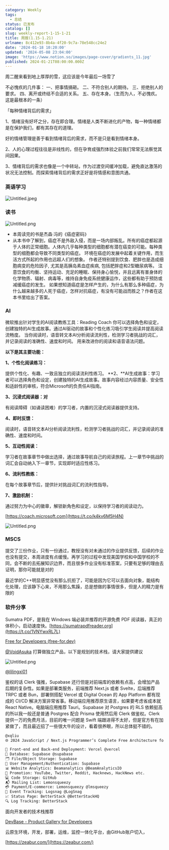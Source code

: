```yaml
---
category: Weekly
tags:
  - 总结
status: 已发布
catalog: []
slug: weekly-report-1-15-1-21
title: 周报(1.15-1.21)
urlname: 8c412e93-8b4a-4f20-9c7a-78e548cc24e2
date: '2024-01-18 10:20:00'
updated: '2024-05-08 23:04:00'
image: 'https://www.notion.so/images/page-cover/gradients_11.jpg'
published: 2024-01-21T08:00:00.000Z
---
```


周二醒来看到地上厚厚的雪，这应该是今年最后一场雪了


不必愧疚的几件事：
一、把事情搞砸。
二、不符合别人的期待。
三、拒绝别人的要求。
四、离开或终结不合适的关系。
五、存在本身。（生而为人，不必愧疚。这是最根本的一条）


「每种情绪背后的需求」


1、情绪没有好坏之分，存在即合理。情绪是人类不断进化的产物，每一种情绪都是在保护我们，都有其存在的道理。


好的情绪管理是善于看到情绪背后的需求，而不是只是看到情绪本身。


2、人的心理过程往往是非线性的，但在孕育成强烈体验之前我们常常无法察觉其间因果。


3、情绪背后的需求也像是一个中转站，作为过渡空间缓冲加载，避免直达激荡的状况无法控制。而探索情绪背后的需求正好是将情感和意图共通。


### 英语学习


![Untitled.jpeg](https://prod-files-secure.s3.us-west-2.amazonaws.com/5d24fe63-e567-4804-86f9-9fdc62e13082/faec46dc-9da5-4799-b905-c316418f1168/Untitled.jpeg?X-Amz-Algorithm=AWS4-HMAC-SHA256&X-Amz-Content-Sha256=UNSIGNED-PAYLOAD&X-Amz-Credential=ASIAZI2LB46627BNFBBL%2F20250304%2Fus-west-2%2Fs3%2Faws4_request&X-Amz-Date=20250304T213419Z&X-Amz-Expires=3600&X-Amz-Security-Token=IQoJb3JpZ2luX2VjEL3%2F%2F%2F%2F%2F%2F%2F%2F%2F%2FwEaCXVzLXdlc3QtMiJHMEUCIGKTppAj7zpv9oakC%2BKXOH7hM%2FQl0XZ7Fjq2DUbxyid7AiEAvTHrulyQBYJV3ekHxw2CWXGxgGteVBN8pxwEU7t3U3sqiAQI9v%2F%2F%2F%2F%2F%2F%2F%2F%2F%2FARAAGgw2Mzc0MjMxODM4MDUiDG3c%2FToLqPZlLR1RAyrcA0RUE7CKj9kulXI6YAZzkCvGteTEt0koHQTtXeXe7OjPcNwRzPt2h5kYAvdW41hMvh%2BmdSVtG%2FqX4cW%2Ftjlh28%2BQ6a8AZ4BFDNvYZq%2BavurYKpYLYZClUvi40mYgDucXpJvnYF2GyDq8ra1oL8lIsxXY0IoDomIRqzqQ70w4f229MjvsXAC6C2zHiH0wLW9w0mtN5Alrl6YgkVAJzuQS8d11MAYah9Nh8LQZBHfBHhZBsrWiDFqBhTZjHHZXbzJLMbau1ihYAP9mmzosBQcwD03q1Vxa24Qw4zZKDah%2FXmYUBpGI7Gfebvh%2FdwZvg9qmNWCWbCnTNINU1sBrE3ZvqmmSlChL4d7q%2B46G8wsLgE2XbfvFZLiXWpVKhRHqK%2FcvcpIKoGAdU9Xc3fLtP6QT9XK4%2B87LggRQkg7yHgLjW%2Fz%2FKaoEtuSL9iJ6T7wdo252ZlwEU0ewYl06o3XgLoRyl7ttJNoYUEammRM8PRTrGQgBdgWinReJWZiOQrUruSdl8RQ0kySGWVt%2FTsRDs6giyaRayar2xjC7jfCLHYYVwSHhHW3lFwltyeCIaiE8MIhf4gWCkIzVc2%2FwNrKdja4q6q0fmDR%2FmB3rL344upaPIJUZh85ZVsJeQWe6EopDMM7bnb4GOqUBmuuWDVjt5H8GCIbSlRipdOcqpUXgNYpkiMCp9e%2B7pv55lg0giraXGRDTe7QS0mKbzjMumHdePEFeMxVnY3i447RnpDm0SvNt4Z%2FHWl068xxgGvllCSyRP6fzem%2BzhlP7Q2cb3%2FApbjjjslytzi8m7LjnDXY6BXemNE9gN%2FMDs%2BV6RMQ67vepIZEXn2gkLzBVDo%2Bwh2Tm37Ea9ODbtjsgirSQcce6&X-Amz-Signature=e1ee33364bd048f89d8efaa9c01f1b54f70089e87351b4bf7c37ada78f4c205d&X-Amz-SignedHeaders=host&x-id=GetObject)


### 读书


![Untitled.png](https://prod-files-secure.s3.us-west-2.amazonaws.com/5d24fe63-e567-4804-86f9-9fdc62e13082/08aff459-da99-4ed5-87c6-1f4c95b62ac3/Untitled.png?X-Amz-Algorithm=AWS4-HMAC-SHA256&X-Amz-Content-Sha256=UNSIGNED-PAYLOAD&X-Amz-Credential=ASIAZI2LB46627BNFBBL%2F20250304%2Fus-west-2%2Fs3%2Faws4_request&X-Amz-Date=20250304T213419Z&X-Amz-Expires=3600&X-Amz-Security-Token=IQoJb3JpZ2luX2VjEL3%2F%2F%2F%2F%2F%2F%2F%2F%2F%2FwEaCXVzLXdlc3QtMiJHMEUCIGKTppAj7zpv9oakC%2BKXOH7hM%2FQl0XZ7Fjq2DUbxyid7AiEAvTHrulyQBYJV3ekHxw2CWXGxgGteVBN8pxwEU7t3U3sqiAQI9v%2F%2F%2F%2F%2F%2F%2F%2F%2F%2FARAAGgw2Mzc0MjMxODM4MDUiDG3c%2FToLqPZlLR1RAyrcA0RUE7CKj9kulXI6YAZzkCvGteTEt0koHQTtXeXe7OjPcNwRzPt2h5kYAvdW41hMvh%2BmdSVtG%2FqX4cW%2Ftjlh28%2BQ6a8AZ4BFDNvYZq%2BavurYKpYLYZClUvi40mYgDucXpJvnYF2GyDq8ra1oL8lIsxXY0IoDomIRqzqQ70w4f229MjvsXAC6C2zHiH0wLW9w0mtN5Alrl6YgkVAJzuQS8d11MAYah9Nh8LQZBHfBHhZBsrWiDFqBhTZjHHZXbzJLMbau1ihYAP9mmzosBQcwD03q1Vxa24Qw4zZKDah%2FXmYUBpGI7Gfebvh%2FdwZvg9qmNWCWbCnTNINU1sBrE3ZvqmmSlChL4d7q%2B46G8wsLgE2XbfvFZLiXWpVKhRHqK%2FcvcpIKoGAdU9Xc3fLtP6QT9XK4%2B87LggRQkg7yHgLjW%2Fz%2FKaoEtuSL9iJ6T7wdo252ZlwEU0ewYl06o3XgLoRyl7ttJNoYUEammRM8PRTrGQgBdgWinReJWZiOQrUruSdl8RQ0kySGWVt%2FTsRDs6giyaRayar2xjC7jfCLHYYVwSHhHW3lFwltyeCIaiE8MIhf4gWCkIzVc2%2FwNrKdja4q6q0fmDR%2FmB3rL344upaPIJUZh85ZVsJeQWe6EopDMM7bnb4GOqUBmuuWDVjt5H8GCIbSlRipdOcqpUXgNYpkiMCp9e%2B7pv55lg0giraXGRDTe7QS0mKbzjMumHdePEFeMxVnY3i447RnpDm0SvNt4Z%2FHWl068xxgGvllCSyRP6fzem%2BzhlP7Q2cb3%2FApbjjjslytzi8m7LjnDXY6BXemNE9gN%2FMDs%2BV6RMQ67vepIZEXn2gkLzBVDo%2Bwh2Tm37Ea9ODbtjsgirSQcce6&X-Amz-Signature=754d8d9f4b174e7fc7ca919dc800c6449c63c5ca3d64e598efdc878fd5d7eedb&X-Amz-SignedHeaders=host&x-id=GetObject)

- 本周读完的书是杰森·冯的《癌症密码》
- 从本书中了解到，癌症不是外敌入侵，而是一场内部叛乱。所有的癌症都起源于人体的正常细胞。人体内几乎每种类型的细胞都有潜在癌变的可能。每种类型的细胞都会导致不同类型的癌症。
环境在癌症的发展中起着关键作用，而生活方式所起的作用也远超人们的想象。
作者还特别提到饮食、肥胖也是造成细胞病变的危险因子, 尤其是高胰岛素血症疾病, 包括肥胖症和2型糖尿病等。
注意饮食的均衡、坚持运动、充足的睡眠、保持身心愉悦，并且远离有害身体的化学物质、辐射、病毒等，维持自身免疫系统健康运作，这些都有助于预防或减缓癌症的发生。
如果想知道癌症是怎样产生的，为什么有那么多种癌症，为什么越来越多的人死于癌症，怎样对抗癌症，有没有可能战而胜之？作者在这本书里给出了答案。

### AI


微软推出针对学生的AI阅读教练工具：Reading Coach
你可以选择角色和设定，创建独特的AI生成故事。通过AI驱动的故事和个性化练习吸引学生阅读并提高阅读流畅度。
当你阅读时，语音转文本AI分析阅读流利性，检测学习者挑战的词汇，并记录阅读的准确性、速度和时间。
用来改进你的阅读和语音语法问题。


**以下是其主要功能：**


**1、个性化阅读练习：**


提供个性化、有趣、一致且独立的阅读流利性练习。
**2、**AI生成故事：学习者可以选择角色和设定，创建独特的AI生成故事。故事内容经过内容质量、安全性和适龄性的审核，符合Microsoft的负责任AI指南。


**3、沉浸式阅读器：对**


有阅读障碍（如诵读困难）的学习者，内置的沉浸式阅读器提供支持。


**4、即时反馈：**


阅读时，语音转文本AI分析阅读流利性，检测学习者挑战的词汇，并记录阅读的准确性、速度和时间。


**5、互动性阅读：**


学习者在故事章节中做出选择，通过故事导航自己的阅读旅程。上一章节中挑战的词汇会自动纳入下一章节，实现即时适应性练习。


**6、流利性教练：**


在每个故事章节后，提供针对挑战词汇的流利性指导。


**7、激励机制：**


通过努力为中心的徽章，解锁新角色和设定，以保持学习者的阅读动力。


[https://coach.microsoft.com](https://t.co/k4kv6M5H4N)


![Untitled.png](https://prod-files-secure.s3.us-west-2.amazonaws.com/5d24fe63-e567-4804-86f9-9fdc62e13082/8f53d036-0cfc-469d-a837-f15107675ae4/Untitled.png?X-Amz-Algorithm=AWS4-HMAC-SHA256&X-Amz-Content-Sha256=UNSIGNED-PAYLOAD&X-Amz-Credential=ASIAZI2LB46627BNFBBL%2F20250304%2Fus-west-2%2Fs3%2Faws4_request&X-Amz-Date=20250304T213419Z&X-Amz-Expires=3600&X-Amz-Security-Token=IQoJb3JpZ2luX2VjEL3%2F%2F%2F%2F%2F%2F%2F%2F%2F%2FwEaCXVzLXdlc3QtMiJHMEUCIGKTppAj7zpv9oakC%2BKXOH7hM%2FQl0XZ7Fjq2DUbxyid7AiEAvTHrulyQBYJV3ekHxw2CWXGxgGteVBN8pxwEU7t3U3sqiAQI9v%2F%2F%2F%2F%2F%2F%2F%2F%2F%2FARAAGgw2Mzc0MjMxODM4MDUiDG3c%2FToLqPZlLR1RAyrcA0RUE7CKj9kulXI6YAZzkCvGteTEt0koHQTtXeXe7OjPcNwRzPt2h5kYAvdW41hMvh%2BmdSVtG%2FqX4cW%2Ftjlh28%2BQ6a8AZ4BFDNvYZq%2BavurYKpYLYZClUvi40mYgDucXpJvnYF2GyDq8ra1oL8lIsxXY0IoDomIRqzqQ70w4f229MjvsXAC6C2zHiH0wLW9w0mtN5Alrl6YgkVAJzuQS8d11MAYah9Nh8LQZBHfBHhZBsrWiDFqBhTZjHHZXbzJLMbau1ihYAP9mmzosBQcwD03q1Vxa24Qw4zZKDah%2FXmYUBpGI7Gfebvh%2FdwZvg9qmNWCWbCnTNINU1sBrE3ZvqmmSlChL4d7q%2B46G8wsLgE2XbfvFZLiXWpVKhRHqK%2FcvcpIKoGAdU9Xc3fLtP6QT9XK4%2B87LggRQkg7yHgLjW%2Fz%2FKaoEtuSL9iJ6T7wdo252ZlwEU0ewYl06o3XgLoRyl7ttJNoYUEammRM8PRTrGQgBdgWinReJWZiOQrUruSdl8RQ0kySGWVt%2FTsRDs6giyaRayar2xjC7jfCLHYYVwSHhHW3lFwltyeCIaiE8MIhf4gWCkIzVc2%2FwNrKdja4q6q0fmDR%2FmB3rL344upaPIJUZh85ZVsJeQWe6EopDMM7bnb4GOqUBmuuWDVjt5H8GCIbSlRipdOcqpUXgNYpkiMCp9e%2B7pv55lg0giraXGRDTe7QS0mKbzjMumHdePEFeMxVnY3i447RnpDm0SvNt4Z%2FHWl068xxgGvllCSyRP6fzem%2BzhlP7Q2cb3%2FApbjjjslytzi8m7LjnDXY6BXemNE9gN%2FMDs%2BV6RMQ67vepIZEXn2gkLzBVDo%2Bwh2Tm37Ea9ODbtjsgirSQcce6&X-Amz-Signature=ed6d8933e9fd567e34a819a5b69c6246a6d443d9d9f2718b828a791a46ad8a68&X-Amz-SignedHeaders=host&x-id=GetObject)


### MSCS


提交了三份作业，只有一份通过，教授没有对未通过的作业提供反馈，后续的作业也没有提交，本周进度有点缓慢。再学习的过程中发现美国学校和中国学校的不同，会不断的去拓展知识边界，而且很多作业没有标准答案，只要有足够的理由去证明，那你可能就是对的


最近学的C++明显感觉没有那么抗拒了，可能是因为它可以去面向对象，能结构化处理，应该静下心来，不用那么焦躁，总是想做的事情很多，但是人的精力是有限的


### 软件分享


Sumatra PDF，是我在 Windows 端必装并推荐的开源免费 PDF 阅读器，真正的体积小，启动速度快。[https://sumatrapdfreader.org](https://t.co/1VNYwxRL7L)


[Free for Developers (free-for.dev)](https://free-for.dev/#/)


[@VoidAsuka](https://twitter.com/VoidAsuka) 打算做独立产品，以下是规划的技术栈，请大家提供建议


![Untitled.png](https://prod-files-secure.s3.us-west-2.amazonaws.com/5d24fe63-e567-4804-86f9-9fdc62e13082/93561a3c-b2bc-4a43-bbc5-67e3f740ed5e/Untitled.png?X-Amz-Algorithm=AWS4-HMAC-SHA256&X-Amz-Content-Sha256=UNSIGNED-PAYLOAD&X-Amz-Credential=ASIAZI2LB46627BNFBBL%2F20250304%2Fus-west-2%2Fs3%2Faws4_request&X-Amz-Date=20250304T213419Z&X-Amz-Expires=3600&X-Amz-Security-Token=IQoJb3JpZ2luX2VjEL3%2F%2F%2F%2F%2F%2F%2F%2F%2F%2FwEaCXVzLXdlc3QtMiJHMEUCIGKTppAj7zpv9oakC%2BKXOH7hM%2FQl0XZ7Fjq2DUbxyid7AiEAvTHrulyQBYJV3ekHxw2CWXGxgGteVBN8pxwEU7t3U3sqiAQI9v%2F%2F%2F%2F%2F%2F%2F%2F%2F%2FARAAGgw2Mzc0MjMxODM4MDUiDG3c%2FToLqPZlLR1RAyrcA0RUE7CKj9kulXI6YAZzkCvGteTEt0koHQTtXeXe7OjPcNwRzPt2h5kYAvdW41hMvh%2BmdSVtG%2FqX4cW%2Ftjlh28%2BQ6a8AZ4BFDNvYZq%2BavurYKpYLYZClUvi40mYgDucXpJvnYF2GyDq8ra1oL8lIsxXY0IoDomIRqzqQ70w4f229MjvsXAC6C2zHiH0wLW9w0mtN5Alrl6YgkVAJzuQS8d11MAYah9Nh8LQZBHfBHhZBsrWiDFqBhTZjHHZXbzJLMbau1ihYAP9mmzosBQcwD03q1Vxa24Qw4zZKDah%2FXmYUBpGI7Gfebvh%2FdwZvg9qmNWCWbCnTNINU1sBrE3ZvqmmSlChL4d7q%2B46G8wsLgE2XbfvFZLiXWpVKhRHqK%2FcvcpIKoGAdU9Xc3fLtP6QT9XK4%2B87LggRQkg7yHgLjW%2Fz%2FKaoEtuSL9iJ6T7wdo252ZlwEU0ewYl06o3XgLoRyl7ttJNoYUEammRM8PRTrGQgBdgWinReJWZiOQrUruSdl8RQ0kySGWVt%2FTsRDs6giyaRayar2xjC7jfCLHYYVwSHhHW3lFwltyeCIaiE8MIhf4gWCkIzVc2%2FwNrKdja4q6q0fmDR%2FmB3rL344upaPIJUZh85ZVsJeQWe6EopDMM7bnb4GOqUBmuuWDVjt5H8GCIbSlRipdOcqpUXgNYpkiMCp9e%2B7pv55lg0giraXGRDTe7QS0mKbzjMumHdePEFeMxVnY3i447RnpDm0SvNt4Z%2FHWl068xxgGvllCSyRP6fzem%2BzhlP7Q2cb3%2FApbjjjslytzi8m7LjnDXY6BXemNE9gN%2FMDs%2BV6RMQ67vepIZEXn2gkLzBVDo%2Bwh2Tm37Ea9ODbtjsgirSQcce6&X-Amz-Signature=16322840eaa8cbb43e4529555614093dc94428822ca9902622dd0b65874a0641&X-Amz-SignedHeaders=host&x-id=GetObject)


[@lilingxi01](https://twitter.com/lilingxi01)


鉴权的话 Clerk 强推，Supabase 还行但是对前端库的依赖有点高，会增加产品后期的复杂性。如果是部署类服务，前端推荐 Next.js 或者 Svelte，后端推荐 TRPC 或者 Bun，部署侧搭配 Vercel 或 Digital Ocean 的 App Platform 都有现成的 CI/CD 解决方案非常省事。移动端应用推荐原生语言，如果要考虑省成本就 React Native。电脑端应用推荐 Tauri。Supabase 对 Postgres 的 RLS 依赖挺高的所以我一般还是普通 Postgres 配合 Prisma 使用然后用 Clerk 做鉴权。Clerk 提供一万的免费月活，目前的唯一问题是 Swift 端跟进得不太好，但是官方有在加紧做了，而且最近招了一些很大牛的设计，看着很养眼，所以总体挺不错的。


```markdown
@xqliu
🌐 2024 JavaScript / Next.js Programmer’s Complete Free Architecture for solo entrepreneur:

🔧 Front-end and Back-end Deployment: Vercel @vercel
💾 Database: Supabase @supabase
🗂️ File/Object Storage: Supabase
👥 User Management/Authentication: Supabase
📊 Website Analytics: Beamanalytics @BeamAnalyticsIO
📣 Promotion: YouTube, Twitter, Reddit, Hacknews, HackNews etc. 
💻 Code Storage: GitHub
📬 Mailing List: Lemonsqueezy
💳 Payment/E-commerce: Lemonsqueezy @lmsqueezy
📌 Event Tracking: Logsnag @LogSnag
📈 Status Page: BetterStack @BetterStackHQ
🔍 Log Tracking: BetterStack
```


面向开发者的技术栈推荐


[DevBase - Product Gallery for Developers](https://devbase.fyi/)


云原生环境，开发，部署，运维，监控一体化平台，由GitHub账户切入，


[https://zeabur.com/](https://zeabur.com/)

